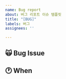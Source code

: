 ```yaml
---
name: Bug report
about: 버그 리포트 이슈 템플릿
title: "[BUG]"
labels: 버그
assignees: ''

---
```


## 🙀  Bug Issue
<!-- 관련 이슈에 대해 설명해주세요. -->

## 🕐  When
<!-- 어떤 상황에서 발생한 버그인지 설명해주세요. -->

